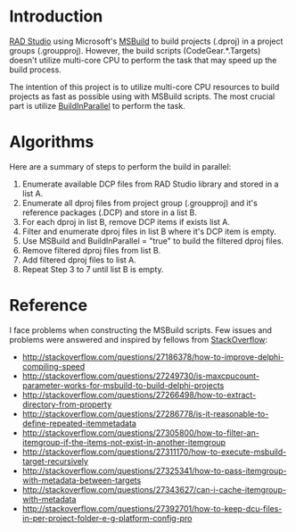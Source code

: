 Introduction
============
[RAD Studio](http://www.embarcadero.com/products/rad-studio) using Microsoft's [MSBuild](http://msdn.microsoft.com/en-us/library/dd393574.aspx) to build projects (.dproj) in a project groups (.groupproj).  However, the build scripts (CodeGear.*.Targets) doesn't utilize multi-core CPU to perform the task that may speed up the build process.

The intention of this project is to utilize multi-core CPU resources to build projects as fast as possible using with MSBuild scripts.  The most crucial part is utilize [BuildInParallel](http://msdn.microsoft.com/en-us/library/z7f65y0d.aspx) to perform the task.

Algorithms
==========
Here are a summary of steps to perform the build in parallel:

1. Enumerate available DCP files from RAD Studio library and stored in a list A.
2. Enumerate all dproj files from project group (.groupproj) and it's reference packages (.DCP) and store in a list B.
3. For each dproj in list B, remove DCP items if exists list A.
4. Filter and enumerate dproj files in list B where it's DCP item is empty.
5. Use MSBuild and BuildInParallel = "true" to build the filtered dproj files.
6. Remove filtered dproj files from list B.
7. Add filtered dproj files to list A.
8. Repeat Step 3 to 7 until list B is empty.

Reference
=========
I face problems when constructing the MSBuild scripts.  Few issues and problems were answered and inspired by fellows from [StackOverflow](http://stackoverflow.com/):

+ http://stackoverflow.com/questions/27186378/how-to-improve-delphi-compiling-speed
+ http://stackoverflow.com/questions/27249730/is-maxcpucount-parameter-works-for-msbuild-to-build-delphi-projects
+ http://stackoverflow.com/questions/27266498/how-to-extract-directory-from-property
+ http://stackoverflow.com/questions/27286778/is-it-reasonable-to-define-repeated-itemmetadata
+ http://stackoverflow.com/questions/27305800/how-to-filter-an-itemgroup-if-the-items-not-exist-in-another-itemgroup
+ http://stackoverflow.com/questions/27311170/how-to-execute-msbuild-target-recursively
+ http://stackoverflow.com/questions/27325341/how-to-pass-itemgroup-with-metadata-between-targets
+ http://stackoverflow.com/questions/27343627/can-i-cache-itemgroup-with-metadata
+ http://stackoverflow.com/questions/27392701/how-to-keep-dcu-files-in-per-project-folder-e-g-platform-config-pro